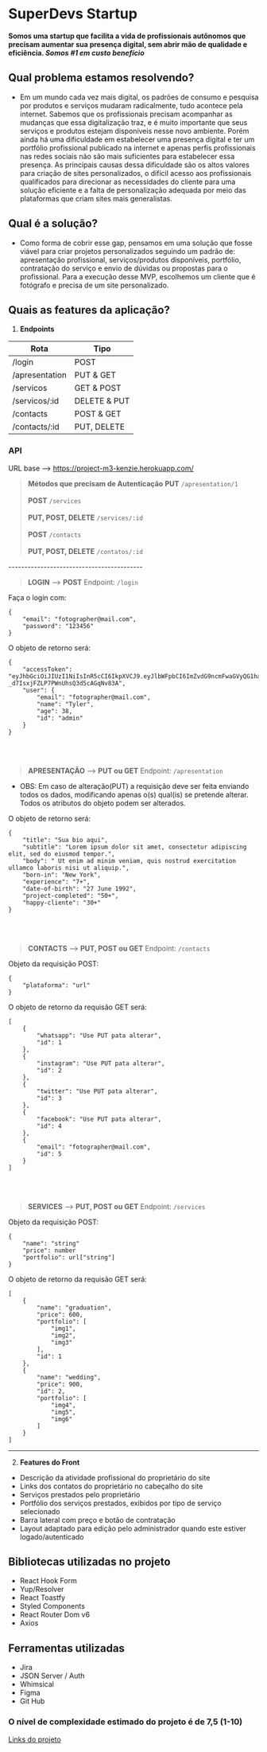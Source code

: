 # SuperDevs Startup
**Somos uma startup que facilita a vida de profissionais autônomos que precisam aumentar sua presença digital, sem abrir mão de qualidade e eficiência. _Somos #1 em custo benefício_**
## Qual problema estamos resolvendo?
-   Em um mundo cada vez mais digital, os padrões de consumo e pesquisa por produtos e serviços mudaram radicalmente, tudo acontece pela internet. Sabemos que os profissionais precisam acompanhar as mudanças que essa digitalização traz, e é muito importante que seus serviços e produtos estejam disponíveis nesse novo ambiente. Porém ainda há uma dificuldade em estabelecer uma presença digital e ter um portfólio profissional publicado na internet e apenas perfis profissionais nas redes sociais não são mais suficientes para estabelecer essa presença. As principais causas dessa dificuldade são os altos valores para criação de sites personalizados, o difícil acesso aos profissionais qualificados para direcionar as necessidades do cliente para uma solução eficiente e a falta de personalização adequada por meio das plataformas que criam sites mais generalistas.
## Qual é a solução?
-   Como forma de cobrir esse gap, pensamos em uma solução que fosse viável para criar projetos personalizados seguindo um padrão de: apresentação profissional, serviços/produtos disponíveis, portfólio, contratação do serviço e envio de dúvidas ou propostas para o profissional. Para a execução desse MVP, escolhemos um cliente que é fotógrafo e precisa de um site personalizado.
## Quais as features da aplicação?
1.  **Endpoints**

|  Rota                  | Tipo              |
|----------------------  | ------------------|
|/login                  | POST              |
|/apresentation          | PUT & GET         |
|/servicos               | GET & POST        |
|/servicos/:id           | DELETE & PUT      |
|/contacts               | POST & GET        |
|/contacts/:id           | PUT, DELETE       |

### API
URL base --> https://project-m3-kenzie.herokuapp.com/


> **Métodos que precisam de Autenticação**
> **PUT** `/apresentation/1` <br/> <br/>
> **POST** `/services` <br/> <br/>
> **PUT, POST, DELETE** `/services/:id` <br/> <br/>
> **POST** `/contacts` <br/> <br/>
> **PUT, POST, DELETE** `/contatos/:id`<br/>

------------------------------------------ <br/>
> **LOGIN** -->
> **POST** Endpoint: `/login`

Faça o login com:

```
{
	"email": "fotographer@mail.com",
	"password": "123456"
}
```

O objeto de retorno será:

```
{
	"accessToken": "eyJhbGciOiJIUzI1NiIsInR5cCI6IkpXVCJ9.eyJlbWFpbCI6ImZvdG9ncmFwaGVyQG1haWwuY29tIiwiaWF0IjoxNjYxODkxMjE5LCJleHAiOjE2NjE4OTQ4MTksInN1YiI6ImFkbWluIn0.9lgbx_atZMz-_d7IsxjFZLP7PWnUhsQ3d5cAGqNv83A",
	"user": {
		"email": "fotographer@mail.com",
		"name": "Tyler",
		"age": 38,
		"id": "admin"
	}
}
```

<br/> <br/>
> **APRESENTAÇÃO** -->
> **PUT ou GET** Endpoint: `/apresentation`

* OBS: Em caso de alteração(PUT) a requisição deve ser feita enviando todos os dados, modificando apenas o(s) qual(is) se pretende alterar. Todos os atributos do objeto podem ser alterados.

O objeto de retorno será:

```
{
    "title": "Sua bio aqui",
    "subtitle": "Lorem ipsum dolor sit amet, consectetur adipiscing elit, sed do eiusmod tempor.",
    "body": " Ut enim ad minim veniam, quis nostrud exercitation ullamco laboris nisi ut aliquip.",
    "born-in": "New York",
    "experience": "7+",
    "date-of-birth": "27 June 1992",
    "project-completed": "50+",
    "happy-cliente": "30+"
}
```

<br/> <br/>
> **CONTACTS** -->
> **PUT, POST ou GET** Endpoint: `/contacts`

Objeto da requisição POST: 

```
{
	"plataforma": "url"
}
```

O objeto de retorno da requisão GET será:

```
[
	{
		"whatsapp": "Use PUT pata alterar",
		"id": 1
	},
	{
		"instagram": "Use PUT pata alterar",
		"id": 2
	},
	{
		"twitter": "Use PUT pata alterar",
		"id": 3
	},
	{
		"facebook": "Use PUT pata alterar",
		"id": 4
	},
	{
		"email": "fotographer@mail.com",
		"id": 5
	}
]
```
 <br/> <br/>
> **SERVICES** -->
> **PUT, POST ou GET** Endpoint: `/services`

Objeto da requisição POST:

```
{
	"name": "string"
	"price": number
	"portfolio": url["string"]
}
```

O objeto de retorno da requisão GET será:

```
[
	{
		"name": "graduation",
		"price": 600,
		"portfolio": [
			"img1",
			"img2",
			"img3"
		],
		"id": 1
	},
	{
		"name": "wedding",
		"price": 900,
		"id": 2,
		"portfolio": [
			"img4",
			"img5",
			"img6"
		]
	}
]
```


------------------------------------------

2.  **Features do Front**
 - Descrição da atividade profissional do proprietário do site
 - Links dos contatos do proprietário no cabeçalho do site
 - Serviços prestados pelo proprietário
 - Portfólio dos serviços prestados, exibidos por tipo de serviço selecionado
 - Barra lateral com preço e botão de contratação
 - Layout adaptado para edição pelo administrador quando este estiver logado/autenticado
## Bibliotecas utilizadas no projeto
- React Hook Form
- Yup/Resolver
- React Toastfy
- Styled Components
- React Router Dom v6
- Axios
## Ferramentas utilizadas
- Jira
- JSON Server / Auth
- Whimsical
- Figma
- Git Hub
### O nível de complexidade estimado do projeto é de 7,5 (1-10)
[Links do projeto](https://linktr.ee/superdevs)

